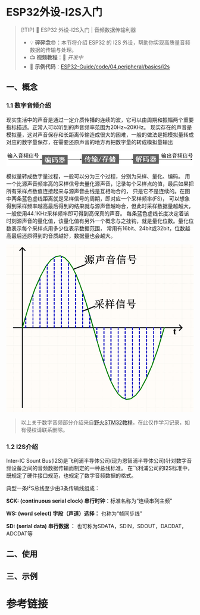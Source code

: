 
# ESP32外设-I2S入门

> [!TIP] 🚀 ESP32 外设-I2S入门 | 音频数据传输利器 
> - 💡 **碎碎念**😎：本节将介绍 ESP32 的 I2S 外设，帮助你实现高质量音频数据的传输与处理。  
> - 📺 **视频教程**：🚧 *开发中*  
> - 💾 **示例代码**：[ESP32-Guide/code/04.peripheral/basics/i2s](https://github.com/DuRuofu/ESP32-Guide/tree/main/code/04.peripheral/basics/i2s)

## 一、概念


### 1.1 数字音频介绍

现实生活中的声音是通过一定介质传播的连续的波，它可以由周期和振幅两个重要指标描述。正常人可以听到的声音频率范围为20Hz~20KHz。 现实存在的声音是模拟量，这对声音保存和长距离传输造成很大的困难，一般的做法是把模拟量转成对应的数字量保存，在需要还原声音的地方再把数字量的转成模拟量输出

![](attachments/20240601163752.png)

模拟量转成数字量过程，一般可以分为三个过程，分别为采样、量化、编码。 用一个比源声音频率高的采样信号去量化源声音，记录每个采样点的值，最后如果把所有采样点数值连接起来与源声音曲线是互相吻合的， 只是它不是连续的。在图中两条蓝色虚线距离就是采样信号的周期，即对应一个采样频率(FS)， 可以想象得到采样频率越高最后得到的结果就与源声音越吻合，但此时采样数据量越越大，一般使用44.1KHz采样频率即可得到高保真的声音。 每条蓝色虚线长度决定着该时刻源声音的量化值，该量化值有另外一个概念与之挂钩，就是量化位数。量化位数表示每个采样点用多少位表示数据范围， 常用有16bit、24bit或32bit，位数越高最后还原得到的音质越好，数据量也会越大。

![](attachments/20240601163830.png)

>以上关于数字音频部分介绍来自[野火STM32教程](https://doc.embedfire.com/mcu/stm32/f429tiaozhanzhe/std/zh/latest/book/I2S.html)，在此仅作学习记录，如有侵权请联系删除。

### 1.2 I2S介绍

Inter-IC Sount Bus(I2S)是飞利浦半导体公司(现为恩智浦半导体公司)针对数字音频设备之间的音频数据传输而制定的一种总线标准。 在飞利浦公司的I2S标准中，既规定了硬件接口规范，也规定了数字音频数据的格式。

典型一条I²S总线至少由3条传输线组成：

**SCK: (continuous serial clock)  串行时钟**：标准名称为“连续串列主频”


**WS: (word select)  字段（声道）选择：** 也称为“帧同步线”


**SD: (serial data)  串行数据 ：** 也可称为SDATA，SDIN，SDOUT，DACDAT，ADCDAT等



## 二、使用


## 三、示例

# 参考链接
